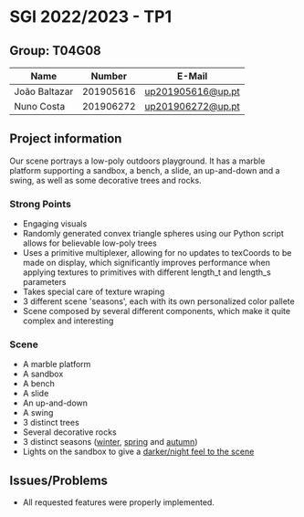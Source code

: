 # SGI 2022/2023 - TP1

## Group: T04G08

| Name             | Number    | E-Mail             |
| ---------------- | --------- | ------------------ |
| João Baltazar    | 201905616 | up201905616@up.pt  |
| Nuno Costa       | 201906272 | up201906272@up.pt  |

## Project information

Our scene portrays a low-poly outdoors playground. It has a marble platform supporting a sandbox, a bench, a slide, an up-and-down and a swing, as well as some decorative trees and rocks.

### Strong Points
- Engaging visuals
- Randomly generated convex triangle spheres using our Python script allows for believable low-poly trees
- Uses a primitive multiplexer, allowing for no updates to texCoords to be made on display, which significantly improves performance when applying textures to primitives with different length_t and length_s parameters
- Takes special care of texture wraping
- 3 different scene 'seasons', each with its own personalized color pallete
- Scene composed by several different components, which make it quite complex and interesting

### Scene
- A marble platform
- A sandbox
- A bench
- A slide
- An up-and-down
- A swing
- 3 distinct trees
- Several decorative rocks
- 3 distinct seasons ([winter](screenshots/winter_defaultCamera.jpg), [spring](screenshots/spring_baseLightjpg.jpg) and [autumn](screenshots/autumn_day.png))
- Lights on the sandbox to give a [darker/night feel to the scene](screenshots/autumn_night.jpg)

## Issues/Problems

- All requested features were properly implemented.
